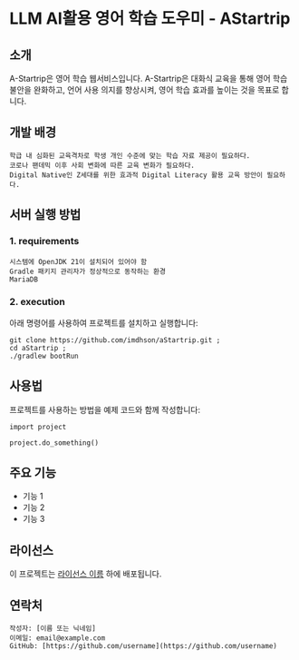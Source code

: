 # LLM AI활용 영어 학습 도우미 - AStartrip

## 소개

A-Startrip은 영어 학습 웹서비스입니다. A-Startrip은 대화식 교육을 통해 영어 학습 불안을 완화하고, 언어 사용 의지를 향상시켜, 영어 학습 효과를 높이는 것을 목표로 합니다.

## 개발 배경
```
학급 내 심화된 교육격차로 학생 개인 수준에 맞는 학습 자료 제공이 필요하다.
코로나 팬데믹 이후 사회 변화에 따른 교육 변화가 필요하다.
Digital Native인 Z세대를 위한 효과적 Digital Literacy 활용 교육 방안이 필요하다.
```

## 서버 실행 방법

### 1. requirements
```
시스템에 OpenJDK 21이 설치되어 있어야 함
Gradle 패키지 관리자가 정상적으로 동작하는 환경
MariaDB
```
### 2. execution
아래 명령어를 사용하여 프로젝트를 설치하고 실행합니다:
```
git clone https://github.com/imdhson/aStartrip.git ;
cd aStartrip ;
./gradlew bootRun
```
## 사용법

프로젝트를 사용하는 방법을 예제 코드와 함께 작성합니다:

```
import project

project.do_something()
```

## 주요 기능

- 기능 1
- 기능 2
- 기능 3

## 라이선스

이 프로젝트는 [라이선스 이름](LICENSE) 하에 배포됩니다.

## 연락처
```
작성자: [이름 또는 닉네임]  
이메일: email@example.com  
GitHub: [https://github.com/username](https://github.com/username)
```